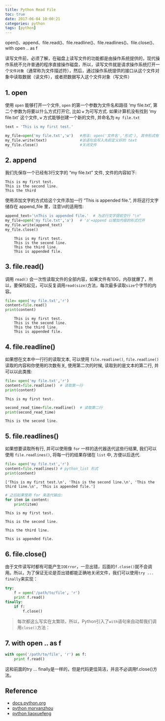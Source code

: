 ```yaml
---
title: Python Read File
toc: true
date: 2017-06-04 10:00:21
categories: python
tags: [python]
---
```


open()、append、file.read()、file.readline()、file.readlines()、file.close()、with open .. as f

读写文件前，必须了解，在磁盘上读写文件的功能都是由操作系统提供的，现代操作系统不允许普通的程序直接操作磁盘，所以，读写文件就是请求操作系统打开一个`文件对象`（通常称为文件描述符），然后，通过操作系统提供的接口从这个文件对象中读取数据（读文件），或者把数据写入这个文件对象（写文件）

<!-- more -->

## 1. open

使用 `open` 能够打开一个文件, `open` 的第一个参数为文件名和路径 ‘my file.txt’, 第二个参数为将要以什么方式打开它, 比如 `w` 为可写方式. 如果计算机没有找到 ‘my file.txt’ 这个文件, `w` 方式能够创建一个新的文件, 并命名为 `my file.txt`

```python
text = 'This is my first test.'

my_file=open('my file.txt','w')   #用法: open('文件名','形式'), 其中形式有'w':write;'r':read.
my_file.write(text)               #该语句会写入先前定义好的 text
my_file.close()                   #关闭文件
```

## 2. append

我们先保存一个已经有3行文字的 “my file.txt” 文件, 文件的内容如下:

```
This is my first test. 
This is the second line.
This the third
```

使用添加文字的方式给这个文件添加一行 “This is appended file.”, 并将这行文字储存在 append_file 里，注意\n的适用性:

```python
append_text='\nThis is appended file.'  # 为这行文字提前空行 "\n"
my_file=open('my file.txt','a')   # 'a'=append 以增加内容的形式打开
my_file.write(append_text)
my_file.close()
```

		This is my first test.
		This is the second line.
		This the third line.
		This is appended file.

## 3. file.read()

调用 `read()` 会一次性读取文件的全部内容，如果文件有10G，内存就爆了，所以，要保险起见，可以反复调用`read(size)`方法，每次最多读取`size`个字节的内容。

```python
file= open('my file.txt','r') 
content=file.read()  
print(content)
```

		This is my first test.
		This is the second line.
		This the third line.
		This is appended file.    

## 4. file.readline()

如果想在文本中一行行的读取文本, 可以使用 `file.readline()`, `file.readline()` 读取的内容和你使用的次数有关, 使用第二次的时候, 读取到的是文本的第二行, 并可以以此类推:

```python
file= open('my file.txt','r') 
content=file.readline()  # 读取第一行
print(content)
```

    This is my first test.

```python
second_read_time=file.readline()  # 读取第二行
print(second_read_time)
```

    This is the second line.



## 5. file.readlines()

如果想要读取所有行, 并可以使用像 `for` 一样的迭代器迭代这些行结果, 我们可以使用 `file.readlines()`, 将每一行的结果存储在 `list` 中, 方便以后迭代.

```python
file= open('my file.txt','r') 
content=file.readlines() # python_list 形式
print(content)
```

    ['This is my first test.\n', 'This is the second line.\n', 'This the third line.\n', 'This is appended file.']


```python
# 之后如果使用 for 来迭代输出:
for item in content:
    print(item)
```    


    This is my first test.

    This is the second line.

    This the third line.

    This is appended file.

## 6. file.close()

由于文件读写时都有可能产生`IOError`，一旦出错，后面的`f.close()`就不会调用。所以，为了保证无论是否出错都能正确地关闭文件，我们可以使用`try ... finally`来实现：

```python
try:
    f = open('/path/to/file', 'r')
    print f.read()
finally:
    if f:
        f.close()
```

> 每次都这么写实在太繁琐，所以，Python引入了`with`语句来自动帮我们调用`close()`方法：

## 7. with open .. as f

```python
with open('/path/to/file', 'r') as f:
    print f.read()
```

这和前面的try ... finally是一样的，但是代码更佳简洁，并且不必调用f.close()方法。

## Reference

- [docs.python.org][1]
- [python morvanzhou][2]
- [python liaoxuefeng][3]

[1]: https://docs.python.org/
[2]: https://morvanzhou.github.io/tutorials/python-basic/basic/08-2-read-file2/
[3]: https://www.liaoxuefeng.com/wiki/001374738125095c955c1e6d8bb493182103fac9270762a000/001386820066616a77f826d876b46b9ac34cb5f34374f7a000